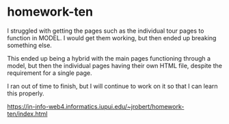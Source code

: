# homework-ten
 
I struggled with getting the pages such as the individual tour pages to function in MODEL. I would get them working, but then ended up breaking something else.  

This ended up being a hybrid with the main pages functioning through a model, but then the individual pages having their own HTML file, despite the requirement for a single page.  

I ran out of time to finish, but I will continue to work on it so that I can learn this properly.

https://in-info-web4.informatics.iupui.edu/~jrobert/homework-ten/index.html

